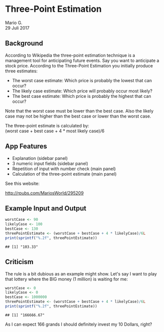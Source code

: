 # Three-Point Estimation
Mario G.  
29 Juli 2017  



## Background

According to Wikipedia the three-point estimation technique is a management tool for anticipating future events.
Say you want to anticipate a stock price. According to the Three-Point Estimation you initially produce three estimates:

- The worst case estimate: Which price is probably the lowest that can occur?
- The likely case estimate: Which price will probably occur most likely?
- The best case estimate: Which price is probably the highest that can occur?
      
Note that the worst case must be lower than the best case. 
Also the likely case may not be higher than the best case or lower than the worst case.

The three-point estimate is calculated by:  
(worst case + best case + 4 * most likely case)/6

## App Features

- Explanation (sidebar panel)
- 3 numeric input fields (sidebar panel)
- Repetition of input with number check (main panel)
- Calculation of the three-point estimate (main panel)

See this website:

http://rpubs.com/MariosWorld/295209

## Example Input and Output


```r
worstCase <- 90
likelyCase <- 100
bestCase <- 130
threePointEstimate <- (worstCase + bestCase + 4 * likelyCase)/6L
print(sprintf("%.2f", threePointEstimate))
```

```
## [1] "103.33"
```

## Criticism

The rule is a bit dubious as an example might show.
Let's say I want to play that lottery where the BIG money (1 million) is waiting for me:


```r
worstCase <- 0
likelyCase <- 0
bestCase <- 1000000
threePointEstimate <- (worstCase + bestCase + 4 * likelyCase)/6L
print(sprintf("%.2f", threePointEstimate))
```

```
## [1] "166666.67"
```

As I can expect 166 grands I should definitely invest my 10 Dollars, right?

